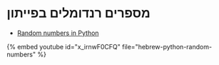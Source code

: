 # מספרים רנדומלים בפייתון


* [Random numbers in Python](https://code-maven.com/slides/python-programming/random)

{% embed youtube id="x_irnwF0CFQ" file="hebrew-python-random-numbers" %}

